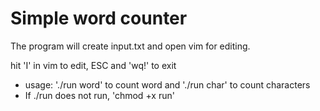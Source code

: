 # Simple word counter

The program will create input.txt and open vim for editing.

hit 'I' in vim to edit, ESC and 'wq!' to exit

* usage: './run word' to count word and './run char' to count characters
* If ./run does not run, 'chmod +x run'

